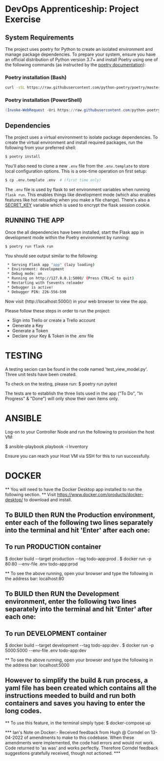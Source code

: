 # DevOps Apprenticeship: Project Exercise

## System Requirements

The project uses poetry for Python to create an isolated environment and manage package dependencies. To prepare your system, ensure you have an official distribution of Python version 3.7+ and install Poetry using one of the following commands (as instructed by the [poetry documentation](https://python-poetry.org/docs/#system-requirements)):

### Poetry installation (Bash)

```bash
curl -sSL https://raw.githubusercontent.com/python-poetry/poetry/master/install-poetry.py | python -
```

### Poetry installation (PowerShell)

```powershell
(Invoke-WebRequest -Uri https://raw.githubusercontent.com/python-poetry/poetry/master/install-poetry.py -UseBasicParsing).Content | python -
```

## Dependencies

The project uses a virtual environment to isolate package dependencies. To create the virtual environment and install required packages, run the following from your preferred shell:

```bash
$ poetry install
```

You'll also need to clone a new `.env` file from the `.env.template` to store local configuration options. This is a one-time operation on first setup:

```bash
$ cp .env.template .env  # (first time only)
```

The `.env` file is used by flask to set environment variables when running `flask run`. This enables things like development mode (which also enables features like hot reloading when you make a file change). There's also a [SECRET_KEY](https://flask.palletsprojects.com/en/1.1.x/config/#SECRET_KEY) variable which is used to encrypt the flask session cookie.

## RUNNING THE APP
Once the all dependencies have been installed, start the Flask app in development mode within the Poetry environment by running:
```bash
$ poetry run flask run
```

You should see output similar to the following:
```bash
 * Serving Flask app "app" (lazy loading)
 * Environment: development
 * Debug mode: on
 * Running on http://127.0.0.1:5000/ (Press CTRL+C to quit)
 * Restarting with fsevents reloader
 * Debugger is active!
 * Debugger PIN: 226-556-590
```
Now visit (http://localhost:5000/) in your web browser to view the app.


Please follow these steps in order to run the project:
- Sign into Trello or create a Trello account
- Generate a Key
- Generate a Token
- Declare your Key & Token in the .env file


# TESTING
A testing secion can be found in the code named 'test_view_model.py'.
Three unit tests have been created.

To check on the testing, please run:
$ poetry run pytest

The tests are to establish the three lists used in the app ("To Do", "In Progress" & "Done") will only show their own items only.


# ANSIBLE
Log-on to your Controller Node and run the following to provision the host VM:

$ ansible-playbook playbook -i Inventory

Ensure you can reach your Host VM via SSH for this to run successfully.


# DOCKER

** You will need to have the Docker Desktop app installed to run the following section.
** Visit https://www.docker.com/products/docker-desktop/ to download and install.


## To BUILD then RUN the Production environment, enter each of the following two lines separately into the terminal and hit 'Enter' after each one:

## To run PRODUCTION container
$ docker build --target production --tag todo-app:prod .
$ docker run -p 80:80 --env-file .env todo-app:prod

** To see the above running, open your browser and type the following in the address bar: localhost:80


## To BUILD then RUN the Development environment, enter the following two lines separately into the terminal and hit 'Enter' after each one:
## To run DEVELOPMENT container
$ docker build --target development --tag todo-app:dev .
$ docker run -p 5000:5000 --env-file .env todo-app:dev

** To see the above running, open your browser and type the following in the address bar: localhost:5000 


## However to simplify the build & run process, a yaml file has been created which contains all the instructions meeded to build and run both containers and saves you having to enter the long codes.
**  To use this feature, in the terminal simply type: 
$ docker-compose up

*** Ian's Note on Docker:- Received feedback from Hugh @ Corndel on 13-04-2022 of amendments to make to this codebase. When these amendments were implemented, the code had errors and would not work. 
Code returned to 'as was' and works perfectly. Therefore Corndel feedback suggestions gratefully received, though not actioned.  ***


